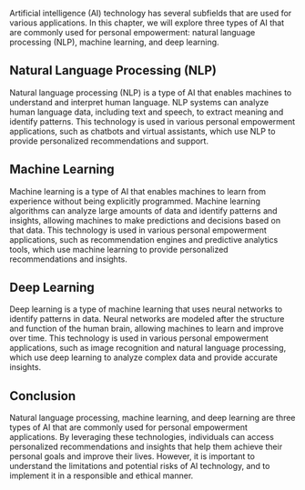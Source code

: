 
Artificial intelligence (AI) technology has several subfields that are used for various applications. In this chapter, we will explore three types of AI that are commonly used for personal empowerment: natural language processing (NLP), machine learning, and deep learning.

Natural Language Processing (NLP)
---------------------------------

Natural language processing (NLP) is a type of AI that enables machines to understand and interpret human language. NLP systems can analyze human language data, including text and speech, to extract meaning and identify patterns. This technology is used in various personal empowerment applications, such as chatbots and virtual assistants, which use NLP to provide personalized recommendations and support.

Machine Learning
----------------

Machine learning is a type of AI that enables machines to learn from experience without being explicitly programmed. Machine learning algorithms can analyze large amounts of data and identify patterns and insights, allowing machines to make predictions and decisions based on that data. This technology is used in various personal empowerment applications, such as recommendation engines and predictive analytics tools, which use machine learning to provide personalized recommendations and insights.

Deep Learning
-------------

Deep learning is a type of machine learning that uses neural networks to identify patterns in data. Neural networks are modeled after the structure and function of the human brain, allowing machines to learn and improve over time. This technology is used in various personal empowerment applications, such as image recognition and natural language processing, which use deep learning to analyze complex data and provide accurate insights.

Conclusion
----------

Natural language processing, machine learning, and deep learning are three types of AI that are commonly used for personal empowerment applications. By leveraging these technologies, individuals can access personalized recommendations and insights that help them achieve their personal goals and improve their lives. However, it is important to understand the limitations and potential risks of AI technology, and to implement it in a responsible and ethical manner.

